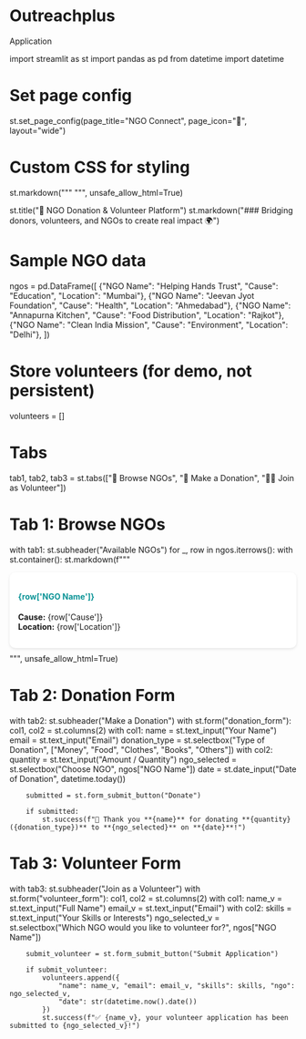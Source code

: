 # Outreachplus
Application 

import streamlit as st
import pandas as pd
from datetime import datetime

# Set page config
st.set_page_config(page_title="NGO Connect", page_icon="🤝", layout="wide")

# Custom CSS for styling
st.markdown("""
    <style>
        .main {
            background-color: #f0f4f7;
        }
        .stButton button {
            background-color: #0a9396;
            color: white;
            font-weight: bold;
            border-radius: 8px;
            padding: 0.5em 1em;
        }
        .stTabs [data-baseweb="tab-list"] button {
            background-color: #e0fbfc;
            color: #005f73;
            font-weight: bold;
        }
    </style>
""", unsafe_allow_html=True)

st.title("🤝 NGO Donation & Volunteer Platform")
st.markdown("### Bridging donors, volunteers, and NGOs to create real impact 🌍")

# Sample NGO data
ngos = pd.DataFrame([
    {"NGO Name": "Helping Hands Trust", "Cause": "Education", "Location": "Mumbai"},
    {"NGO Name": "Jeevan Jyot Foundation", "Cause": "Health", "Location": "Ahmedabad"},
    {"NGO Name": "Annapurna Kitchen", "Cause": "Food Distribution", "Location": "Rajkot"},
    {"NGO Name": "Clean India Mission", "Cause": "Environment", "Location": "Delhi"},
])

# Store volunteers (for demo, not persistent)
volunteers = []

# Tabs
tab1, tab2, tab3 = st.tabs(["🏢 Browse NGOs", "🎁 Make a Donation", "🙋‍♂️ Join as Volunteer"])

# Tab 1: Browse NGOs
with tab1:
    st.subheader("Available NGOs")
    for _, row in ngos.iterrows():
        with st.container():
            st.markdown(f"""
                <div style="background-color:#ffffff;padding:15px;margin:10px 0;border-radius:10px;box-shadow:0 2px 5px rgba(0,0,0,0.1);">
                <h4 style="color:#0a9396;">{row['NGO Name']}</h4>
                <p><strong>Cause:</strong> {row['Cause']}<br>
                <strong>Location:</strong> {row['Location']}</p>
                </div>
            """, unsafe_allow_html=True)

# Tab 2: Donation Form
with tab2:
    st.subheader("Make a Donation")
    with st.form("donation_form"):
        col1, col2 = st.columns(2)
        with col1:
            name = st.text_input("Your Name")
            email = st.text_input("Email")
            donation_type = st.selectbox("Type of Donation", ["Money", "Food", "Clothes", "Books", "Others"])
        with col2:
            quantity = st.text_input("Amount / Quantity")
            ngo_selected = st.selectbox("Choose NGO", ngos["NGO Name"])
            date = st.date_input("Date of Donation", datetime.today())

        submitted = st.form_submit_button("Donate")

        if submitted:
            st.success(f"🎉 Thank you **{name}** for donating **{quantity} ({donation_type})** to **{ngo_selected}** on **{date}**!")

# Tab 3: Volunteer Form
with tab3:
    st.subheader("Join as a Volunteer")
    with st.form("volunteer_form"):
        col1, col2 = st.columns(2)
        with col1:
            name_v = st.text_input("Full Name")
            email_v = st.text_input("Email")
        with col2:
            skills = st.text_input("Your Skills or Interests")
            ngo_selected_v = st.selectbox("Which NGO would you like to volunteer for?", ngos["NGO Name"])

        submit_volunteer = st.form_submit_button("Submit Application")

        if submit_volunteer:
            volunteers.append({
                "name": name_v, "email": email_v, "skills": skills, "ngo": ngo_selected_v,
                "date": str(datetime.now().date())
            })
            st.success(f"✅ {name_v}, your volunteer application has been submitted to {ngo_selected_v}!")
